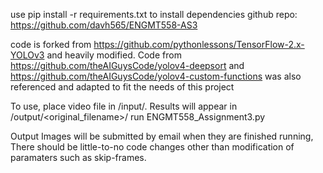 use pip install -r requirements.txt to install dependencies
github repo: https://github.com/davh565/ENGMT558-AS3

code is forked from https://github.com/pythonlessons/TensorFlow-2.x-YOLOv3 and
heavily modified. Code from https://github.com/theAIGuysCode/yolov4-deepsort
and https://github.com/theAIGuysCode/yolov4-custom-functions was also referenced
and adapted to fit the needs of this project

To use, place video file in /input/. Results will appear in 
/output/<original_filename>/
run ENGMT558_Assignment3.py

Output Images will be submitted by email when they are finished running, There
should be little-to-no code changes other than modification of paramaters such
as skip-frames.